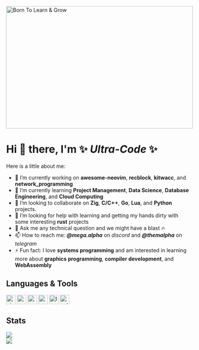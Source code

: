 <img src="https://github.com/Ultra-Code/Ultra-Code/assets/22438427/8ff0705a-65dd-4197-81b5-b8ffd2befe0c" alt="Born To Learn & Grow" height="330" width="100%">

# Hi 👋 there, I'm ✨ _Ultra-Code_ ✨

Here is a little about me:

- 🔭 I’m currently working on **awesome-neovim**, **recblock**, **kitwacc**, and **network_programming**
- 🌱 I’m currently learning **Project Management**, **Data Science**, **Database Engineering**, and **Cloud Computing**
- 👯 I’m looking to collaborate on **Zig**, **C/C++**, **Go**, **Lua**, and **Python** projects. 
- 🤔 I’m looking for help with learning and getting my hands dirty with some interesting **rust** projects
- 💬 Ask me any technical question and we might have a blast 🔥
- 📫 How to reach me: **_@mega.alpha_** on _discord_ and **_@themalpha_** on _telegram_
- ⚡ Fun fact: I love **systems programming** and am interested in learning more about **graphics programming**, **compiler development**, and **WebAssembly**
  
## Languages & Tools
<div>
<img src="https://github.com/Ultra-Code/Ultra-Code/assets/22438427/2b7a3b75-32aa-4da4-a317-7c526c53a830" alt="zig" height="25"/>
<img src="https://github.com/Ultra-Code/Ultra-Code/assets/22438427/6318b606-5568-4d3a-86fe-61f3e5c50fc5" alt="c" height="25"/>
<img src="https://github.com/Ultra-Code/Ultra-Code/assets/22438427/155d5c06-3b6e-41fb-b760-c687c3116864" alt="c++" height="25"/>
<img src="https://github.com/Ultra-Code/Ultra-Code/assets/22438427/b74313d4-3f89-48f4-8979-8b0245155ff7" alt="go" height="25"/>
<img src="https://github.com/Ultra-Code/Ultra-Code/assets/22438427/634c9d8b-3d2f-4451-b1d0-ac3baf3570f0" alt="lua" height="25"/>
<img src="https://github.com/Ultra-Code/Ultra-Code/assets/22438427/bacae497-c3dc-4242-90af-6edbac71aaf7" alt="python" height="25"/>
 </div>
 
## Stats

<div>
<picture>
  <source
    srcset="https://github-readme-stats.vercel.app/api/top-langs?username=Ultra-Code&show_icons=true&theme=dark"
    media="(prefers-color-scheme: dark)"
  />
  <source
    srcset="https://github-readme-stats.vercel.app/api/top-langs?username=Ultra-Code&show_icons=true"
    media="(prefers-color-scheme: light), (prefers-color-scheme: no-preference)"
  />
  <img src="https://github-readme-stats.vercel.app/api/top-langs?username=Ultra-Code&show_icons=true" />
</picture>
</div>

<div>
<picture>
  <source
    srcset="https://github-readme-stats.vercel.app/api?username=Ultra-Code&show_icons=true&theme=dark"
    media="(prefers-color-scheme: dark)"
  />
  <source
    srcset="https://github-readme-stats.vercel.app/api?username=Ultra-Code&show_icons=true"
    media="(prefers-color-scheme: light), (prefers-color-scheme: no-preference)"
  />
  <img src="https://github-readme-stats.vercel.app/api?username=Ultra-Code&show_icons=true" />
</picture>
</div>
